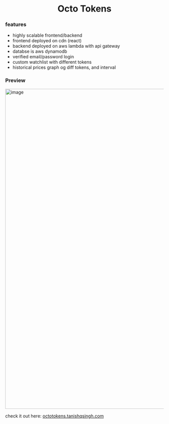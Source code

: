 <h1 align="center">Octo Tokens</h1>

### features
- highly scalable frontend/backend
- frontend deployed on cdn (react)
- backend deployed on aws lambda with api gateway
- databse is aws dynamodb
- verified email/password login
- custom watchlist with different tokens
- historical prices graph og diff tokens, and interval

### Preview
<img width="1566" height="1018" alt="image" src="https://github.com/user-attachments/assets/638d0df3-ddb1-4540-9ac0-ccc6a8b23fde" />

check it out here: [octotokens.tanishqsingh.com](https://octotokens.tanishqsingh.com)
